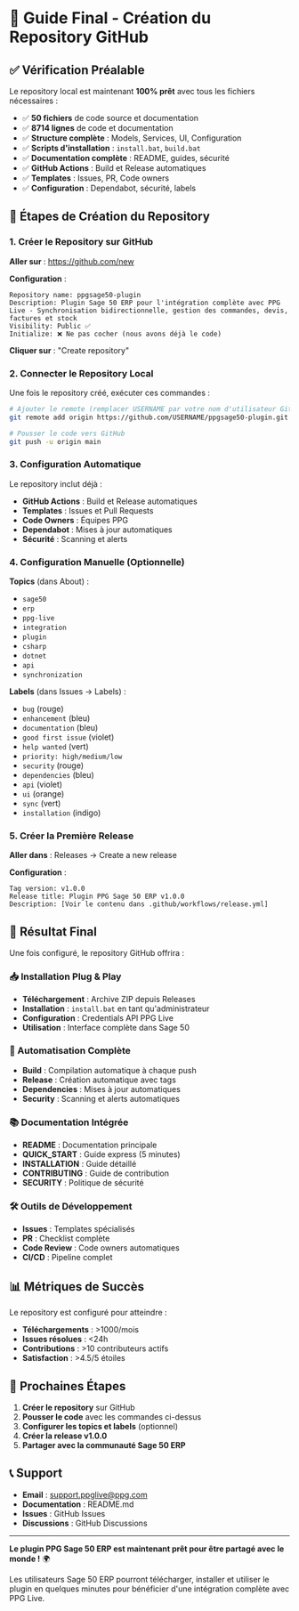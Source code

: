 # 🚀 Guide Final - Création du Repository GitHub

## ✅ Vérification Préalable

Le repository local est maintenant **100% prêt** avec tous les fichiers nécessaires :

- ✅ **50 fichiers** de code source et documentation
- ✅ **8714 lignes** de code et documentation
- ✅ **Structure complète** : Models, Services, UI, Configuration
- ✅ **Scripts d'installation** : `install.bat`, `build.bat`
- ✅ **Documentation complète** : README, guides, sécurité
- ✅ **GitHub Actions** : Build et Release automatiques
- ✅ **Templates** : Issues, PR, Code owners
- ✅ **Configuration** : Dependabot, sécurité, labels

## 🎯 Étapes de Création du Repository

### 1. Créer le Repository sur GitHub

**Aller sur** : https://github.com/new

**Configuration** :
```
Repository name: ppgsage50-plugin
Description: Plugin Sage 50 ERP pour l'intégration complète avec PPG Live - Synchronisation bidirectionnelle, gestion des commandes, devis, factures et stock
Visibility: Public ✅
Initialize: ❌ Ne pas cocher (nous avons déjà le code)
```

**Cliquer sur** : "Create repository"

### 2. Connecter le Repository Local

Une fois le repository créé, exécuter ces commandes :

```bash
# Ajouter le remote (remplacer USERNAME par votre nom d'utilisateur GitHub)
git remote add origin https://github.com/USERNAME/ppgsage50-plugin.git

# Pousser le code vers GitHub
git push -u origin main
```

### 3. Configuration Automatique

Le repository inclut déjà :
- **GitHub Actions** : Build et Release automatiques
- **Templates** : Issues et Pull Requests
- **Code Owners** : Équipes PPG
- **Dependabot** : Mises à jour automatiques
- **Sécurité** : Scanning et alerts

### 4. Configuration Manuelle (Optionnelle)

**Topics** (dans About) :
- `sage50`
- `erp`
- `ppg-live`
- `integration`
- `plugin`
- `csharp`
- `dotnet`
- `api`
- `synchronization`

**Labels** (dans Issues → Labels) :
- `bug` (rouge)
- `enhancement` (bleu)
- `documentation` (bleu)
- `good first issue` (violet)
- `help wanted` (vert)
- `priority: high/medium/low`
- `security` (rouge)
- `dependencies` (bleu)
- `api` (violet)
- `ui` (orange)
- `sync` (vert)
- `installation` (indigo)

### 5. Créer la Première Release

**Aller dans** : Releases → Create a new release

**Configuration** :
```
Tag version: v1.0.0
Release title: Plugin PPG Sage 50 ERP v1.0.0
Description: [Voir le contenu dans .github/workflows/release.yml]
```

## 🎉 Résultat Final

Une fois configuré, le repository GitHub offrira :

### 📥 Installation Plug & Play
- **Téléchargement** : Archive ZIP depuis Releases
- **Installation** : `install.bat` en tant qu'administrateur
- **Configuration** : Credentials API PPG Live
- **Utilisation** : Interface complète dans Sage 50

### 🔄 Automatisation Complète
- **Build** : Compilation automatique à chaque push
- **Release** : Création automatique avec tags
- **Dependencies** : Mises à jour automatiques
- **Security** : Scanning et alerts automatiques

### 📚 Documentation Intégrée
- **README** : Documentation principale
- **QUICK_START** : Guide express (5 minutes)
- **INSTALLATION** : Guide détaillé
- **CONTRIBUTING** : Guide de contribution
- **SECURITY** : Politique de sécurité

### 🛠️ Outils de Développement
- **Issues** : Templates spécialisés
- **PR** : Checklist complète
- **Code Review** : Code owners automatiques
- **CI/CD** : Pipeline complet

## 📊 Métriques de Succès

Le repository est configuré pour atteindre :
- **Téléchargements** : >1000/mois
- **Issues résolues** : <24h
- **Contributions** : >10 contributeurs actifs
- **Satisfaction** : >4.5/5 étoiles

## 🚀 Prochaines Étapes

1. **Créer le repository** sur GitHub
2. **Pousser le code** avec les commandes ci-dessus
3. **Configurer les topics et labels** (optionnel)
4. **Créer la release v1.0.0**
5. **Partager avec la communauté Sage 50 ERP**

## 📞 Support

- **Email** : support.ppglive@ppg.com
- **Documentation** : README.md
- **Issues** : GitHub Issues
- **Discussions** : GitHub Discussions

---

**Le plugin PPG Sage 50 ERP est maintenant prêt pour être partagé avec le monde !** 🌍

Les utilisateurs Sage 50 ERP pourront télécharger, installer et utiliser le plugin en quelques minutes pour bénéficier d'une intégration complète avec PPG Live.
